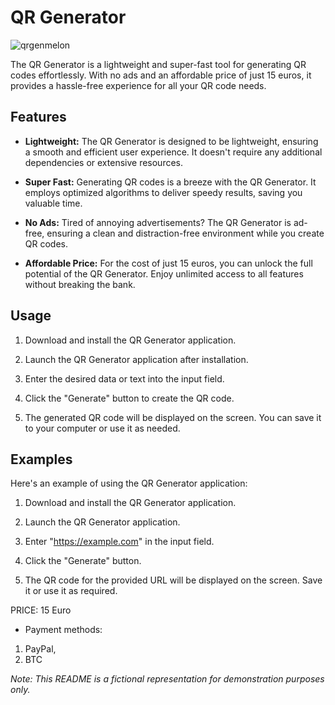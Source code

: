 # QR Generator

![qrgenmelon](https://github.com/patrickStar109/QR-generator/assets/61595428/844566a8-9705-4b9e-9a37-dd3667774351)


The QR Generator is a lightweight and super-fast tool for generating QR codes effortlessly. With no ads and an affordable price of just 15 euros, it provides a hassle-free experience for all your QR code needs.

## Features

- **Lightweight:** The QR Generator is designed to be lightweight, ensuring a smooth and efficient user experience. It doesn't require any additional dependencies or extensive resources.

- **Super Fast:** Generating QR codes is a breeze with the QR Generator. It employs optimized algorithms to deliver speedy results, saving you valuable time.

- **No Ads:** Tired of annoying advertisements? The QR Generator is ad-free, ensuring a clean and distraction-free environment while you create QR codes.

- **Affordable Price:** For the cost of just 15 euros, you can unlock the full potential of the QR Generator. Enjoy unlimited access to all features without breaking the bank.

## Usage

1. Download and install the QR Generator application.

2. Launch the QR Generator application after installation.

3. Enter the desired data or text into the input field.

4. Click the "Generate" button to create the QR code.

5. The generated QR code will be displayed on the screen. You can save it to your computer or use it as needed.

## Examples

Here's an example of using the QR Generator application:

1. Download and install the QR Generator application.

2. Launch the QR Generator application.

3. Enter "https://example.com" in the input field.

4. Click the "Generate" button.

5. The QR code for the provided URL will be displayed on the screen. Save it or use it as required.

PRICE: 15 Euro

- Payment methods:
1) PayPal,
2) BTC


*Note: This README is a fictional representation for demonstration purposes only.*

